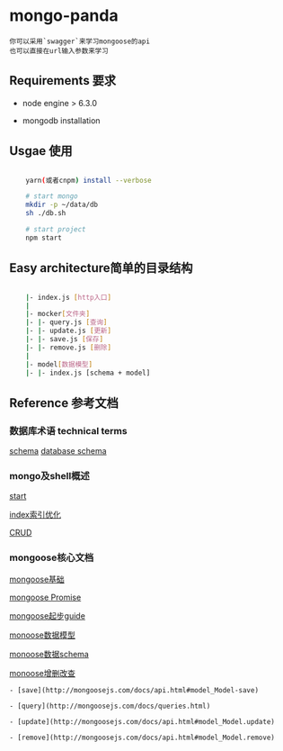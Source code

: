 # mongo-panda
	
	你可以采用`swagger`来学习mongoose的api
	也可以直接在url输入参数来学习


## Requirements 要求

- node engine > 6.3.0

- mongodb installation


## Usgae 使用

```bash

	yarn(或者cnpm) install --verbose

	# start mongo
	mkdir -p ~/data/db
	sh ./db.sh

	# start project
	npm start

```	

## Easy architecture简单的目录结构

```bash

	|- index.js [http入口]
	|
	|- mocker[文件夹]
	|- |- query.js [查询]
	|- |- update.js [更新]
	|- |- save.js [保存]
	|- |- remove.js [删除]
	|
	|- model[数据模型]
	|- |- index.js [schema + model]

```


## Reference 参考文档

### 数据库术语 technical terms

[schema](https://en.wikipedia.org/wiki/Schema)
[database schema](https://en.wikipedia.org/wiki/Database_schema)

### mongo及shell概述

[start](./doc/start.md)

[index索引优化](https://docs.mongodb.com/manual/tutorial/analyze-query-plan/)

[CRUD](http://mongodb.github.io/node-mongodb-native/2.2/tutorials/crud/)

### mongoose核心文档

[mongoose基础](http://mongoosejs.com/docs/index.html)

[mongoose Promise](http://mongoosejs.com/docs/promises.html)

[mongoose起步guide](http://mongoosejs.com/docs/guide.html)

[monoose数据模型](http://mongoosejs.com/docs/models.html)

[monoose数据schema](http://mongoosejs.com/docs/schematypes.html)

[monoose增删改查](http://mongoosejs.com/docs/schematypes.html)

	- [save](http://mongoosejs.com/docs/api.html#model_Model-save)

	- [query](http://mongoosejs.com/docs/queries.html)

	- [update](http://mongoosejs.com/docs/api.html#model_Model.update)

	- [remove](http://mongoosejs.com/docs/api.html#model_Model.remove)


